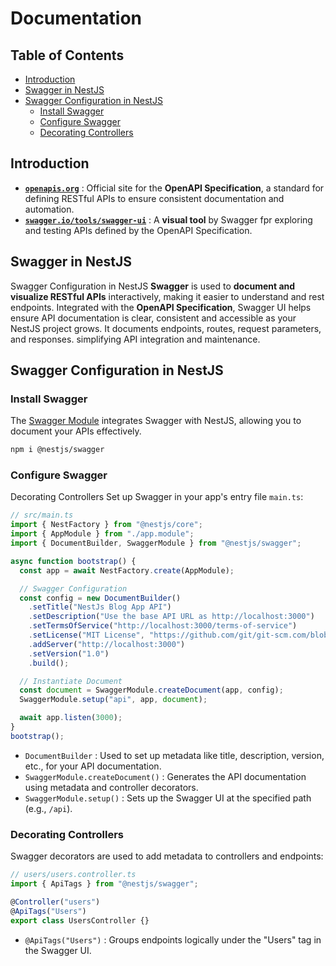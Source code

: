 # Documentation

## Table of Contents

- [Introduction](#introduction)
- [Swagger in NestJS](#swagger-in-nestjs)
- [Swagger Configuration in NestJS](#swagger-configuration-in-nestjs)
  - [Install Swagger](#install-swagger)
  - [Configure Swagger](#configure-swagger)
  - [Decorating Controllers](#decorating-controllers)

## Introduction

- [**`openapis.org`**](https://www.openapis.org) : Official site for the **OpenAPI Specification**, a standard for defining RESTful APIs to ensure consistent documentation and automation.
- [**`swagger.io/tools/swagger-ui`**](https://swagger.io/tools/swagger-ui/) : A **visual tool** by Swagger fpr exploring and testing APIs defined by the OpenAPI Specification.

## Swagger in NestJS

Swagger Configuration in NestJS
**Swagger** is used to **document and visualize RESTful APIs** interactively, making it easier to understand and rest endpoints. Integrated with the **OpenAPI Specification**, Swagger UI helps ensure API documentation is clear, consistent and accessible as your NestJS project grows. It documents endpoints, routes, request parameters, and responses. simplifying API integration and maintenance.

## Swagger Configuration in NestJS

### Install Swagger

The [Swagger Module](https://docs.nestjs.com/openapi/introduction) integrates Swagger with NestJS, allowing you to document your APIs effectively.

```bash
npm i @nestjs/swagger
```

### Configure Swagger

Decorating Controllers
Set up Swagger in your app's entry file `main.ts`:

```ts
// src/main.ts
import { NestFactory } from "@nestjs/core";
import { AppModule } from "./app.module";
import { DocumentBuilder, SwaggerModule } from "@nestjs/swagger";

async function bootstrap() {
  const app = await NestFactory.create(AppModule);

  // Swagger Configuration
  const config = new DocumentBuilder()
    .setTitle("NestJs Blog App API")
    .setDescription("Use the base API URL as http://localhost:3000")
    .setTermsOfService("http://localhost:3000/terms-of-service")
    .setLicense("MIT License", "https://github.com/git/git-scm.com/blob/main/MIT-LICENSE.txt")
    .addServer("http://localhost:3000")
    .setVersion("1.0")
    .build();

  // Instantiate Document
  const document = SwaggerModule.createDocument(app, config);
  SwaggerModule.setup("api", app, document);

  await app.listen(3000);
}
bootstrap();
```

- `DocumentBuilder` : Used to set up metadata like title, description, version, etc., for your API documentation.
- `SwaggerModule.createDocument()` : Generates the API documentation using metadata and controller decorators.
- `SwaggerModule.setup()` : Sets up the Swagger UI at the specified path (e.g., `/api`).

### Decorating Controllers

Swagger decorators are used to add metadata to controllers and endpoints:

```ts
// users/users.controller.ts
import { ApiTags } from "@nestjs/swagger";

@Controller("users")
@ApiTags("Users")
export class UsersController {}
```

- `@ApiTags("Users")` : Groups endpoints logically under the "Users" tag in the Swagger UI.
